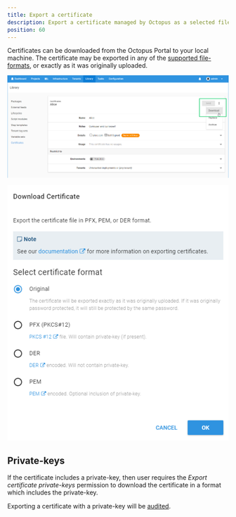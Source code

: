 ```yaml
---
title: Export a certificate
description: Export a certificate managed by Octopus as a selected file-format
position: 60
---
```


Certificates can be downloaded from the Octopus Portal to your local machine.  The certificate may be exported in any of the [supported file-formats](/docs/deployment-examples/certificates/file-formats.md), or exactly as it was originally uploaded.

![](images/download-certificate-btn.png "width=500")

![](images/download-certificate-dialog.png "width=500")

## Private-keys

If the certificate includes a private-key, then user requires the _Export certificate private-keys_ permission to download the certificate in a format which includes the private-key.

Exporting a certificate with a private-key will be [audited](/docs/security/users-and-teams/auditing.md).

